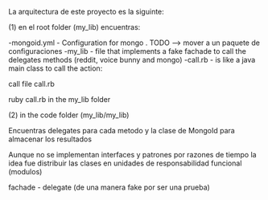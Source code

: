 La arquitectura de este proyecto es la siguinte:

(1) en el root folder (my_lib) encuentras:


-mongoid.yml - Configuration for mongo . TODO --> mover a un paquete de configuraciones
-my_lib - file that implements a fake fachade to call the delegates methods (reddit, voice bunny and mongo)
-call.rb - is like a java main class to call the action:


call file call.rb 

ruby call.rb in the my_lib folder



(2) in the code folder (my_lib/my_lib)

Encuentras delegates para cada metodo y la clase de MongoId para almacenar los resultados

Aunque no se implementan interfaces y patrones por razones de tiempo la idea fue distribuir las clases en unidades de responsabilidad funcional (modulos)

fachade - delegate (de una manera fake por ser una prueba)


